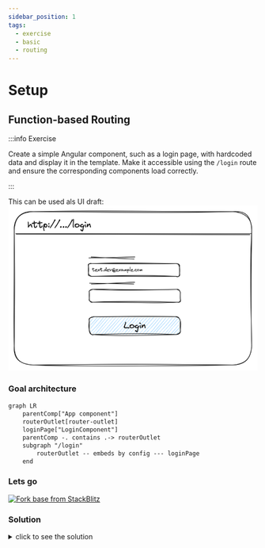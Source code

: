 ```yaml
---
sidebar_position: 1
tags:
  - exercise
  - basic
  - routing
---
```


# Setup

## Function-based Routing

:::info Exercise

Create a simple Angular component, such as a login page, with hardcoded data and display it in the template.
Make it accessible using the `/login` route and ensure the corresponding components load correctly.

:::

This can be used als UI draft:
![Login Page Draft](/img/docs/task_new_route_draft.png)

### Goal architecture

```mermaid
graph LR
    parentComp["App component"]
    routerOutlet[router-outlet]
    loginPage["LoginComponent"]
    parentComp -. contains .-> routerOutlet
    subgraph "/login"
        routerOutlet -- embeds by config --- loginPage
    end
```

### Lets go

[![Fork base from StackBlitz](https://developer.stackblitz.com/img/open_in_stackblitz.svg)](https://stackblitz.com/edit/nt-angular-workshop-base)

### Solution

<details>
  <summary>click to see the solution</summary>
  <div>
There are several ways to do this. 
Since Angular 15, we can use function-based routing. The module based approaches are still functional.

First, create at least components for the pages:

```bash
ng g c login --standalone 
ng g c home --standalone 
```

Provide a file called `src/router.config.ts` and export `appRoutes`.

```typescript title="router.config.ts"
import {Routes} from '@angular/router';

export const appRoutes: Routes = [
    {path: 'login', loadComponent: () => import('./login/login.component').then((m) => m.LoginComponent)},
    {path: 'home', loadComponent: () => import('./home/home.component').then((m) => m.HomeComponent)},
    {path: '**', redirectTo: 'home'},
];
```

In this way you can ensure the page will be provided in a lazy-loaded way.
It will create a separate javascript module, so you can reduce the initial loading time.

```typescript
loadComponent: () => import('./path/to/your.component').then((m) => m.YourComponent)
```

The `appRoutes` should now be used with the function based provider.
It can be included on the `app.module.ts` or you can ensure to use the new `bootstapApplication()` (
requires `AppComponent` to be `standalone=true`) to provide the router directly at bootstrapping.

```typescript title="main.ts"
bootstrapApplication(AppComponent, {
    providers: [provideRouter(appRoutes)],
}).catch((err) => console.error(err));
```

Ensure the `app.component.html` contains a `<router-outlet></router-outlet>` and imports `RouterModule`.

Not the route to home component (`http://.../home`) and to login component (`http://.../login`) should be ready to use.

[![Open in StackBlitz](https://developer.stackblitz.com/img/open_in_stackblitz.svg)](https://stackblitz.com/edit/ex-base-routing-setup?file=src%2Fapp%2Fapp.component.html,src%2Fapp%2Flogin%2Flogin.component.ts,src%2Fmain.ts,src%2Fapp%2Fapp.component.ts,src%2Frouter.config.ts)

  </div>
</details>
